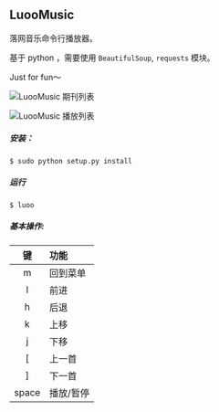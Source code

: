 ## LuooMusic 

落网音乐命令行播放器。

基于 python ，需要使用 `BeautifulSoup`, `requests` 模块。

Just for fun～

![LuooMusic 期刊列表](http://7xqvel.com1.z0.glb.clouddn.com/QQ20160212-1%402x.png)

![LuooMusic 播放列表](http://7xqvel.com1.z0.glb.clouddn.com/QQ20160212-0%402x.png)

##### 安装：
`$ sudo python setup.py install`

##### 运行
`$ luoo`

##### 基本操作:

键    | 功能
:----:|:--------
m     | 回到菜单
l     | 前进
h     | 后退
k     | 上移
j     | 下移
[     | 上一首
]     | 下一首
space | 播放/暂停

